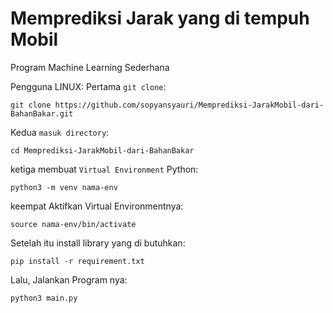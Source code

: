 Memprediksi Jarak yang di tempuh Mobil
=====

Program Machine Learning Sederhana

Pengguna LINUX:
Pertama `git clone`:
```
git clone https://github.com/sopyansyauri/Memprediksi-JarakMobil-dari-BahanBakar.git
```

Kedua `masuk directory`:
```
cd Memprediksi-JarakMobil-dari-BahanBakar
```

ketiga membuat `Virtual Environment` Python:
```
python3 -m venv nama-env
```

keempat Aktifkan Virtual Environmentnya:
```
source nama-env/bin/activate
```

Setelah itu install library yang di butuhkan:
```
pip install -r requirement.txt
```

Lalu, Jalankan Program nya:
```
python3 main.py
```